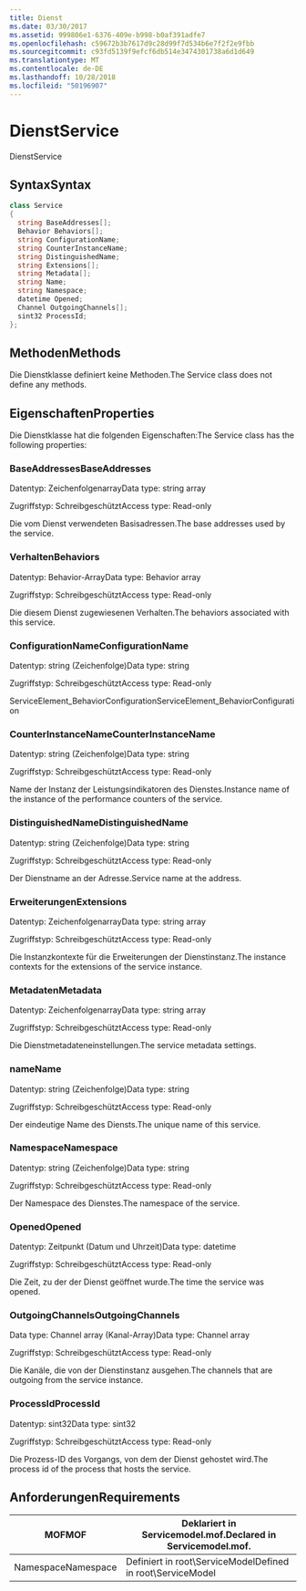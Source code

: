 ```yaml
---
title: Dienst
ms.date: 03/30/2017
ms.assetid: 999806e1-6376-409e-b998-b0af391adfe7
ms.openlocfilehash: c59672b3b7617d9c28d99f7d534b6e7f2f2e9fbb
ms.sourcegitcommit: c93fd5139f9efcf6db514e3474301738a6d1d649
ms.translationtype: MT
ms.contentlocale: de-DE
ms.lasthandoff: 10/28/2018
ms.locfileid: "50196907"
---
```

# <a name="service"></a><span data-ttu-id="7f980-102">Dienst</span><span class="sxs-lookup"><span data-stu-id="7f980-102">Service</span></span>
<span data-ttu-id="7f980-103">Dienst</span><span class="sxs-lookup"><span data-stu-id="7f980-103">Service</span></span>  
  
## <a name="syntax"></a><span data-ttu-id="7f980-104">Syntax</span><span class="sxs-lookup"><span data-stu-id="7f980-104">Syntax</span></span>  
  
```csharp
class Service  
{  
  string BaseAddresses[];  
  Behavior Behaviors[];  
  string ConfigurationName;  
  string CounterInstanceName;  
  string DistinguishedName;  
  string Extensions[];  
  string Metadata[];  
  string Name;  
  string Namespace;  
  datetime Opened;  
  Channel OutgoingChannels[];  
  sint32 ProcessId;  
};  
```  
  
## <a name="methods"></a><span data-ttu-id="7f980-105">Methoden</span><span class="sxs-lookup"><span data-stu-id="7f980-105">Methods</span></span>  
 <span data-ttu-id="7f980-106">Die Dienstklasse definiert keine Methoden.</span><span class="sxs-lookup"><span data-stu-id="7f980-106">The Service class does not define any methods.</span></span>  
  
## <a name="properties"></a><span data-ttu-id="7f980-107">Eigenschaften</span><span class="sxs-lookup"><span data-stu-id="7f980-107">Properties</span></span>  
 <span data-ttu-id="7f980-108">Die Dienstklasse hat die folgenden Eigenschaften:</span><span class="sxs-lookup"><span data-stu-id="7f980-108">The Service class has the following properties:</span></span>  
  
### <a name="baseaddresses"></a><span data-ttu-id="7f980-109">BaseAddresses</span><span class="sxs-lookup"><span data-stu-id="7f980-109">BaseAddresses</span></span>  
 <span data-ttu-id="7f980-110">Datentyp: Zeichenfolgenarray</span><span class="sxs-lookup"><span data-stu-id="7f980-110">Data type: string array</span></span>  
  
 <span data-ttu-id="7f980-111">Zugriffstyp: Schreibgeschützt</span><span class="sxs-lookup"><span data-stu-id="7f980-111">Access type: Read-only</span></span>  
  
 <span data-ttu-id="7f980-112">Die vom Dienst verwendeten Basisadressen.</span><span class="sxs-lookup"><span data-stu-id="7f980-112">The base addresses used by the service.</span></span>  
  
### <a name="behaviors"></a><span data-ttu-id="7f980-113">Verhalten</span><span class="sxs-lookup"><span data-stu-id="7f980-113">Behaviors</span></span>  
 <span data-ttu-id="7f980-114">Datentyp: Behavior-Array</span><span class="sxs-lookup"><span data-stu-id="7f980-114">Data type: Behavior array</span></span>  
  
 <span data-ttu-id="7f980-115">Zugriffstyp: Schreibgeschützt</span><span class="sxs-lookup"><span data-stu-id="7f980-115">Access type: Read-only</span></span>  
  
 <span data-ttu-id="7f980-116">Die diesem Dienst zugewiesenen Verhalten.</span><span class="sxs-lookup"><span data-stu-id="7f980-116">The behaviors associated with this service.</span></span>  
  
### <a name="configurationname"></a><span data-ttu-id="7f980-117">ConfigurationName</span><span class="sxs-lookup"><span data-stu-id="7f980-117">ConfigurationName</span></span>  
 <span data-ttu-id="7f980-118">Datentyp: string (Zeichenfolge)</span><span class="sxs-lookup"><span data-stu-id="7f980-118">Data type: string</span></span>  
  
 <span data-ttu-id="7f980-119">Zugriffstyp: Schreibgeschützt</span><span class="sxs-lookup"><span data-stu-id="7f980-119">Access type: Read-only</span></span>  
  
 <span data-ttu-id="7f980-120">ServiceElement_BehaviorConfiguration</span><span class="sxs-lookup"><span data-stu-id="7f980-120">ServiceElement_BehaviorConfiguration</span></span>  
  
### <a name="counterinstancename"></a><span data-ttu-id="7f980-121">CounterInstanceName</span><span class="sxs-lookup"><span data-stu-id="7f980-121">CounterInstanceName</span></span>  
 <span data-ttu-id="7f980-122">Datentyp: string (Zeichenfolge)</span><span class="sxs-lookup"><span data-stu-id="7f980-122">Data type: string</span></span>  
  
 <span data-ttu-id="7f980-123">Zugriffstyp: Schreibgeschützt</span><span class="sxs-lookup"><span data-stu-id="7f980-123">Access type: Read-only</span></span>  
  
 <span data-ttu-id="7f980-124">Name der Instanz der Leistungsindikatoren des Dienstes.</span><span class="sxs-lookup"><span data-stu-id="7f980-124">Instance name of the instance of the performance counters of the service.</span></span>  
  
### <a name="distinguishedname"></a><span data-ttu-id="7f980-125">DistinguishedName</span><span class="sxs-lookup"><span data-stu-id="7f980-125">DistinguishedName</span></span>  
 <span data-ttu-id="7f980-126">Datentyp: string (Zeichenfolge)</span><span class="sxs-lookup"><span data-stu-id="7f980-126">Data type: string</span></span>  
  
 <span data-ttu-id="7f980-127">Zugriffstyp: Schreibgeschützt</span><span class="sxs-lookup"><span data-stu-id="7f980-127">Access type: Read-only</span></span>  
  
 <span data-ttu-id="7f980-128">Der Dienstname an der Adresse.</span><span class="sxs-lookup"><span data-stu-id="7f980-128">Service name at the address.</span></span>  
  
### <a name="extensions"></a><span data-ttu-id="7f980-129">Erweiterungen</span><span class="sxs-lookup"><span data-stu-id="7f980-129">Extensions</span></span>  
 <span data-ttu-id="7f980-130">Datentyp: Zeichenfolgenarray</span><span class="sxs-lookup"><span data-stu-id="7f980-130">Data type: string array</span></span>  
  
 <span data-ttu-id="7f980-131">Zugriffstyp: Schreibgeschützt</span><span class="sxs-lookup"><span data-stu-id="7f980-131">Access type: Read-only</span></span>  
  
 <span data-ttu-id="7f980-132">Die Instanzkontexte für die Erweiterungen der Dienstinstanz.</span><span class="sxs-lookup"><span data-stu-id="7f980-132">The instance contexts for the extensions of the service instance.</span></span>  
  
### <a name="metadata"></a><span data-ttu-id="7f980-133">Metadaten</span><span class="sxs-lookup"><span data-stu-id="7f980-133">Metadata</span></span>  
 <span data-ttu-id="7f980-134">Datentyp: Zeichenfolgenarray</span><span class="sxs-lookup"><span data-stu-id="7f980-134">Data type: string array</span></span>  
  
 <span data-ttu-id="7f980-135">Zugriffstyp: Schreibgeschützt</span><span class="sxs-lookup"><span data-stu-id="7f980-135">Access type: Read-only</span></span>  
  
 <span data-ttu-id="7f980-136">Die Dienstmetadateneinstellungen.</span><span class="sxs-lookup"><span data-stu-id="7f980-136">The service metadata settings.</span></span>  
  
### <a name="name"></a><span data-ttu-id="7f980-137">name</span><span class="sxs-lookup"><span data-stu-id="7f980-137">Name</span></span>  
 <span data-ttu-id="7f980-138">Datentyp: string (Zeichenfolge)</span><span class="sxs-lookup"><span data-stu-id="7f980-138">Data type: string</span></span>  
  
 <span data-ttu-id="7f980-139">Zugriffstyp: Schreibgeschützt</span><span class="sxs-lookup"><span data-stu-id="7f980-139">Access type: Read-only</span></span>  
  
 <span data-ttu-id="7f980-140">Der eindeutige Name des Diensts.</span><span class="sxs-lookup"><span data-stu-id="7f980-140">The unique name of this service.</span></span>  
  
### <a name="namespace"></a><span data-ttu-id="7f980-141">Namespace</span><span class="sxs-lookup"><span data-stu-id="7f980-141">Namespace</span></span>  
 <span data-ttu-id="7f980-142">Datentyp: string (Zeichenfolge)</span><span class="sxs-lookup"><span data-stu-id="7f980-142">Data type: string</span></span>  
  
 <span data-ttu-id="7f980-143">Zugriffstyp: Schreibgeschützt</span><span class="sxs-lookup"><span data-stu-id="7f980-143">Access type: Read-only</span></span>  
  
 <span data-ttu-id="7f980-144">Der Namespace des Dienstes.</span><span class="sxs-lookup"><span data-stu-id="7f980-144">The namespace of the service.</span></span>  
  
### <a name="opened"></a><span data-ttu-id="7f980-145">Opened</span><span class="sxs-lookup"><span data-stu-id="7f980-145">Opened</span></span>  
 <span data-ttu-id="7f980-146">Datentyp: Zeitpunkt (Datum und Uhrzeit)</span><span class="sxs-lookup"><span data-stu-id="7f980-146">Data type: datetime</span></span>  
  
 <span data-ttu-id="7f980-147">Zugriffstyp: Schreibgeschützt</span><span class="sxs-lookup"><span data-stu-id="7f980-147">Access type: Read-only</span></span>  
  
 <span data-ttu-id="7f980-148">Die Zeit, zu der der Dienst geöffnet wurde.</span><span class="sxs-lookup"><span data-stu-id="7f980-148">The time the service was opened.</span></span>  
  
### <a name="outgoingchannels"></a><span data-ttu-id="7f980-149">OutgoingChannels</span><span class="sxs-lookup"><span data-stu-id="7f980-149">OutgoingChannels</span></span>  
 <span data-ttu-id="7f980-150">Data type: Channel array (Kanal-Array)</span><span class="sxs-lookup"><span data-stu-id="7f980-150">Data type: Channel array</span></span>  
  
 <span data-ttu-id="7f980-151">Zugriffstyp: Schreibgeschützt</span><span class="sxs-lookup"><span data-stu-id="7f980-151">Access type: Read-only</span></span>  
  
 <span data-ttu-id="7f980-152">Die Kanäle, die von der Dienstinstanz ausgehen.</span><span class="sxs-lookup"><span data-stu-id="7f980-152">The channels that are outgoing from the service instance.</span></span>  
  
### <a name="processid"></a><span data-ttu-id="7f980-153">ProcessId</span><span class="sxs-lookup"><span data-stu-id="7f980-153">ProcessId</span></span>  
 <span data-ttu-id="7f980-154">Datentyp: sint32</span><span class="sxs-lookup"><span data-stu-id="7f980-154">Data type: sint32</span></span>  
  
 <span data-ttu-id="7f980-155">Zugriffstyp: Schreibgeschützt</span><span class="sxs-lookup"><span data-stu-id="7f980-155">Access type: Read-only</span></span>  
  
 <span data-ttu-id="7f980-156">Die Prozess-ID des Vorgangs, von dem der Dienst gehostet wird.</span><span class="sxs-lookup"><span data-stu-id="7f980-156">The process id of the process that hosts the service.</span></span>  
  
## <a name="requirements"></a><span data-ttu-id="7f980-157">Anforderungen</span><span class="sxs-lookup"><span data-stu-id="7f980-157">Requirements</span></span>  
  
|<span data-ttu-id="7f980-158">MOF</span><span class="sxs-lookup"><span data-stu-id="7f980-158">MOF</span></span>|<span data-ttu-id="7f980-159">Deklariert in Servicemodel.mof.</span><span class="sxs-lookup"><span data-stu-id="7f980-159">Declared in Servicemodel.mof.</span></span>|  
|---------|-----------------------------------|  
|<span data-ttu-id="7f980-160">Namespace</span><span class="sxs-lookup"><span data-stu-id="7f980-160">Namespace</span></span>|<span data-ttu-id="7f980-161">Definiert in root\ServiceModel</span><span class="sxs-lookup"><span data-stu-id="7f980-161">Defined in root\ServiceModel</span></span>|
